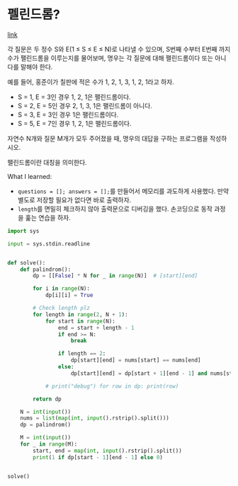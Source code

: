 # 펠린드롬?

[link](https://www.acmicpc.net/problem/10942)

각 질문은 두 정수 S와 E(1 ≤ S ≤ E ≤ N)로 나타낼 수 있으며, S번째 수부터 E번째 까지 수가 팰린드롬을 이루는지를 물어보며, 명우는 각 질문에 대해 팰린드롬이다 또는 아니다를 말해야 한다.

예를 들어, 홍준이가 칠판에 적은 수가 1, 2, 1, 3, 1, 2, 1라고 하자.

- S = 1, E = 3인 경우 1, 2, 1은 팰린드롬이다.
- S = 2, E = 5인 경우 2, 1, 3, 1은 팰린드롬이 아니다.
- S = 3, E = 3인 경우 1은 팰린드롬이다.
- S = 5, E = 7인 경우 1, 2, 1은 팰린드롬이다.

자연수 N개와 질문 M개가 모두 주어졌을 때, 명우의 대답을 구하는 프로그램을 작성하시오.

팰린드롬이란 대칭을 의미한다.

What I learned:

- `questions = []; answers = [];`를 만들어서 메모리를 과도하게 사용했다. 만약 별도로 저장할 필요가 없다면 바로 출력하자.
- `length`를 면밀히 체크하지 않아 출력문으로 디버깅을 했다. 손코딩으로 동작 과정을 훑는 연습을 하자.

```python
import sys

input = sys.stdin.readline


def solve():
    def palindrom():
        dp = [[False] * N for _ in range(N)]  # [start][end]

        for i in range(N):
            dp[i][i] = True

        # Check length plz
        for length in range(2, N + 1):
            for start in range(N):
                end = start + length - 1
                if end >= N:
                    break

                if length == 2:
                    dp[start][end] = nums[start] == nums[end]
                else:
                    dp[start][end] = dp[start + 1][end - 1] and nums[start] == nums[end]

            # print("debug") for row in dp: print(row)

        return dp

    N = int(input())
    nums = list(map(int, input().rstrip().split()))
    dp = palindrom()

    M = int(input())
    for _ in range(M):
        start, end = map(int, input().rstrip().split())
        print(1 if dp[start - 1][end - 1] else 0)


solve()

```
